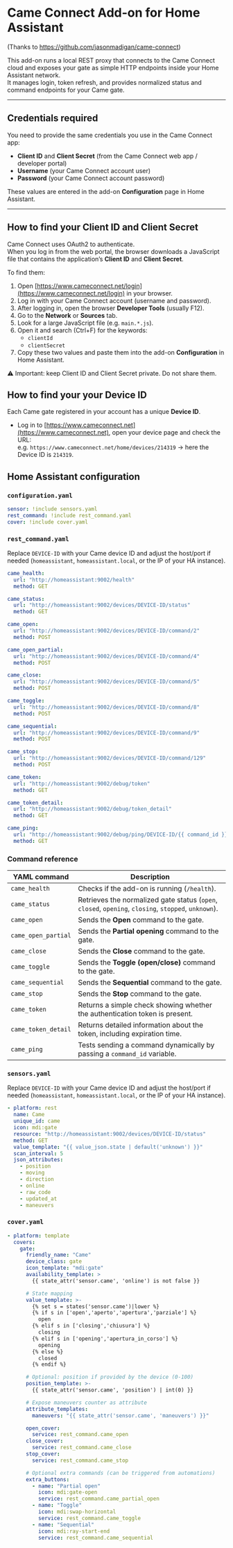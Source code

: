 # Came Connect Add-on for Home Assistant

(Thanks to https://github.com/jasonmadigan/came-connect)

This add-on runs a local REST proxy that connects to the Came Connect cloud and exposes your gate as simple HTTP endpoints inside your Home Assistant network.  
It manages login, token refresh, and provides normalized status and command endpoints for your Came gate.

---

## Credentials required
You need to provide the same credentials you use in the Came Connect app:
- **Client ID** and **Client Secret** (from the Came Connect web app / developer portal)
- **Username** (your Came Connect account user)
- **Password** (your Came Connect account password)

These values are entered in the add-on **Configuration** page in Home Assistant.

---

## How to find your Client ID and Client Secret

Came Connect uses OAuth2 to authenticate.  
When you log in from the web portal, the browser downloads a JavaScript file that contains the application’s **Client ID** and **Client Secret**.

To find them:

1. Open [https://www.cameconnect.net/login](https://www.cameconnect.net/login) in your browser.
2. Log in with your Came Connect account (username and password).
3. After logging in, open the browser **Developer Tools** (usually F12).
4. Go to the **Network** or **Sources** tab.
5. Look for a large JavaScript file (e.g. `main.*.js`).
6. Open it and search (Ctrl+F) for the keywords:
   - `clientId`
   - `clientSecret`
7. Copy these two values and paste them into the add-on **Configuration** in Home Assistant.

⚠️ Important: keep Client ID and Client Secret private. Do not share them.

## How to find your your Device ID
Each Came gate registered in your account has a unique **Device ID**.

- Log in to [https://www.cameconnect.net](https://www.cameconnect.net), open your device page and check the URL:  
  e.g. `https://www.cameconnect.net/home/devices/214319` → here the Device ID is `214319`.

  
## Home Assistant configuration

### `configuration.yaml`
```yaml
sensor: !include sensors.yaml
rest_command: !include rest_command.yaml
cover: !include cover.yaml
```

### `rest_command.yaml`
Replace `DEVICE-ID` with your Came device ID and adjust the host/port if needed (`homeassistant`, `homeassistant.local`, or the IP of your HA instance).

```yaml
came_health:
  url: "http://homeassistant:9002/health"
  method: GET

came_status:
  url: "http://homeassistant:9002/devices/DEVICE-ID/status"
  method: GET

came_open:
  url: "http://homeassistant:9002/devices/DEVICE-ID/command/2"
  method: POST

came_open_partial:
  url: "http://homeassistant:9002/devices/DEVICE-ID/command/4"
  method: POST

came_close:
  url: "http://homeassistant:9002/devices/DEVICE-ID/command/5"
  method: POST

came_toggle:
  url: "http://homeassistant:9002/devices/DEVICE-ID/command/8"
  method: POST

came_sequential:
  url: "http://homeassistant:9002/devices/DEVICE-ID/command/9"
  method: POST

came_stop:
  url: "http://homeassistant:9002/devices/DEVICE-ID/command/129"
  method: POST

came_token:
  url: "http://homeassistant:9002/debug/token"
  method: GET

came_token_detail:
  url: "http://homeassistant:9002/debug/token_detail"
  method: GET

came_ping:
  url: "http://homeassistant:9002/debug/ping/DEVICE-ID/{{ command_id }}"
  method: GET
```

### Command reference

| YAML command        | Description                                                                 |
|---------------------|-----------------------------------------------------------------------------|
| `came_health`       | Checks if the add-on is running (`/health`).                                |
| `came_status`       | Retrieves the normalized gate status (`open`, `closed`, `opening`, `closing`, `stopped`, `unknown`). |
| `came_open`         | Sends the **Open** command to the gate.                                     |
| `came_open_partial` | Sends the **Partial opening** command to the gate.                          |
| `came_close`        | Sends the **Close** command to the gate.                                    |
| `came_toggle`       | Sends the **Toggle (open/close)** command to the gate.                      |
| `came_sequential`   | Sends the **Sequential** command to the gate.                               |
| `came_stop`         | Sends the **Stop** command to the gate.                                     |
| `came_token`        | Returns a simple check showing whether the authentication token is present. |
| `came_token_detail` | Returns detailed information about the token, including expiration time.    |
| `came_ping`         | Tests sending a command dynamically by passing a `command_id` variable.     |



### `sensors.yaml`
Replace `DEVICE-ID` with your Came device ID and adjust the host/port if needed (`homeassistant`, `homeassistant.local`, or the IP of your HA instance).

```yaml
- platform: rest
  name: Came
  unique_id: came
  icon: mdi:gate
  resource: "http://homeassistant:9002/devices/DEVICE-ID/status"
  method: GET
  value_template: "{{ value_json.state | default('unknown') }}"
  scan_interval: 5
  json_attributes:
    - position
    - moving
    - direction
    - online
    - raw_code
    - updated_at
    - maneuvers
```

### `cover.yaml`
```yaml
- platform: template
  covers:
    gate:
      friendly_name: "Came"
      device_class: gate
      icon_template: "mdi:gate"
      availability_template: >
        {{ state_attr('sensor.came', 'online') is not false }}

      # State mapping
      value_template: >-
        {% set s = states('sensor.came')|lower %}
        {% if s in ['open','aperto','apertura','parziale'] %}
          open
        {% elif s in ['closing','chiusura'] %}
          closing
        {% elif s in ['opening','apertura_in_corso'] %}
          opening
        {% else %}
          closed
        {% endif %}

      # Optional: position if provided by the device (0-100)
      position_template: >-
        {{ state_attr('sensor.came', 'position') | int(0) }}

      # Expose maneuvers counter as attribute
      attribute_templates:
        maneuvers: "{{ state_attr('sensor.came', 'maneuvers') }}"

      open_cover:
        service: rest_command.came_open
      close_cover:
        service: rest_command.came_close
      stop_cover:
        service: rest_command.came_stop

      # Optional extra commands (can be triggered from automations)
      extra_buttons:
        - name: "Partial open"
          icon: mdi:gate-open
          service: rest_command.came_partial_open
        - name: "Toggle"
          icon: mdi:swap-horizontal
          service: rest_command.came_toggle
        - name: "Sequential"
          icon: mdi:ray-start-end
          service: rest_command.came_sequential
```

